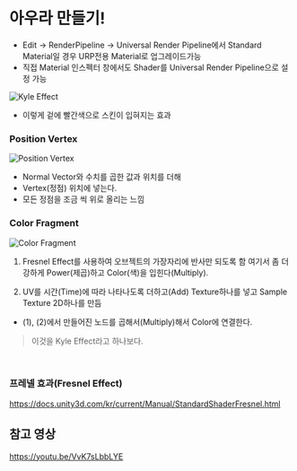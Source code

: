 아우라 만들기!
======
- Edit -> RenderPipeline -> Universal Render Pipeline에서 Standard Material일 경우 URP전용 Material로 업그레이드가능
- 직접 Material 인스펙터 창에서도 Shader를 Universal Render Pipeline으로 설정 가능

![Kyle Effect](https://postfiles.pstatic.net/MjAyMjA3MjJfMjA5/MDAxNjU4NDg3MDExMDY4.Ru7miDxjjMq5nCvr2yHH8lTnsMlgDHmSSBIgS4WqiBAg.8Ps-DSROyPw9KFUcKG2ck6UMtsh2sHv9vXOjdH3QU80g.GIF.rnlgus1126/Kyle_Effect.gif?type=w773)
- 이렇게 겉에 빨간색으로 스킨이 입혀지는 효과


### Position Vertex
![Position Vertex](https://postfiles.pstatic.net/MjAyMjA3MjJfMTEw/MDAxNjU4NDg3MDY1NzE5.u0-RYjzLuXRn7ZBMFMqfYKAhiYx7Jdu8QTvFid2JLCwg.9HeYHlxUqzvkRfjso6czZt-D2GEU_Kf9taApuR2PWGYg.PNG.rnlgus1126/Kyle_Effect_Position.png?type=w773)
- Normal Vector와 수치를 곱한 값과 위치를 더해 
- Vertex(정점) 위치에 넣는다.
- 모든 정점을 조금 씩 위로 올리는 느낌

### Color Fragment
![Color Fragment](https://postfiles.pstatic.net/MjAyMjA3MjJfNzUg/MDAxNjU4NDg3MTQ1NTYz.F-EcnUPQLBtx8DVxqqjg3JuGDF3JnIiZD-6zU0oGc6gg.ynjIOn-FXrK6SAnx0RcTBQfli7KKV-ncI_8JgDTDaLgg.PNG.rnlgus1126/Kyle_Effect_Color.png?type=w773)
1. Fresnel Effect를 사용하여 오브젝트의 가장자리에 반사만 되도록 함
여기서 좀 더 강하게 Power(제곱)하고
Color(색)을 입힌다(Multiply).

2. UV를 시간(Time)에 따라 나타나도록 더하고(Add) Texture하나를 넣고 Sample Texture 2D하나를 만듬

- ​(1), (2)에서 만들어진 노드를 곱해서(Multiply)해서 Color에 연결한다.

 
> 이것을 Kyle Effect라고 하나보다.

​

### 프레넬 효과(Fresnel Effect)
https://docs.unity3d.com/kr/current/Manual/StandardShaderFresnel.html

참고 영상
--------
https://youtu.be/VvK7sLbbLYE